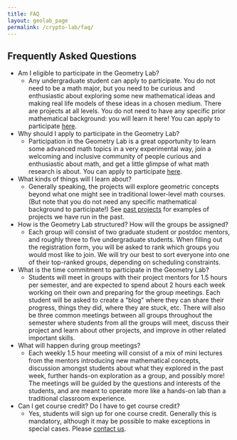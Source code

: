 ```yaml
---
title: FAQ 
layout: geolab_page
permalink: /crypto-lab/faq/
---
```


<h2 class="mb-3">Frequently Asked Questions</h2>

+ Am I eligible to participate in the Geometry Lab?
    - Any undergraduate student can apply to participate. You do not need to be a math major, but you need to be curious and enthusiastic about exploring some new mathematical ideas and making real life models of these ideas in a chosen medium. There are projects at all levels. You do not need to have any specific prior mathematical background: you will learn it here! You can apply to participate <a href="{{site.url}}/crypto-lab/application/">here</a>.
+ Why should I apply to participate in the Geometry Lab?
    - Participation in the Geometry Lab is a great opportunity to learn some advanced math topics in a very experimental way, join a welcoming and inclusive community of people curious and enthusiastic about math, and get a little glimpse of what math research is about. You can apply to participate <a href="{{site.url}}/crypto-lab/application/">here</a>.
+ What kinds of things will I learn about?
    - Generally speaking, the projects will explore geometric concepts beyond what one might see in traditional lower-level math courses. (But note that you do not need any specific mathematical background to participate!) See <a href="{{site.url}}/crypto-lab/projects/">past projects</a> for examples of projects we have run in the past.
+ How is the Geometry Lab structured? How will the groups be assigned?
    - Each group will consist of two graduate student or postdoc mentors, and roughly three to five undergraduate students. When filling out the registration form, you will be asked to rank which groups you would most like to join. We will try our best to sort everyone into one of their top-ranked groups, depending on scheduling constraints. 
+ What is the time commitment to participate in the Geometry Lab?
    - Students will meet in groups with their project mentors for 1.5 hours per semester, and are expected to spend about 2 hours each week working on their own and preparing for the group meetings. Each student will be asked to create a “blog” where they can share their progress, things they did, where they are stuck, etc. There will also be three common meetings between all groups throughout the semester where students from all the groups will meet, discuss their project and learn about other projects, and improve in other related important skills. 
+ What will happen during group meetings?
    - Each weekly 1.5 hour meeting will consist of a mix of mini lectures from the mentors introducing new mathematical concepts, discussion amongst students about what they explored in the past week, further hands-on exploration as a group, and possibly more! The meetings will be guided by the questions and interests of the students, and are meant to operate more like a hands-on lab than a traditional classroom experience.
+ Can I get course credit? Do I have to get course credit?
    - Yes, students will sign up for one course credit. Generally this is mandatory, although it may be possible to make exceptions in special cases. Please <a href="{{site.url}}/crypto-lab/contact/">contact us</a>.
